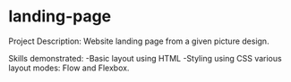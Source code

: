 # landing-page

Project Description:
Website landing page from a given picture design.

Skills demonstrated:
-Basic layout using HTML
-Styling using CSS various layout modes: Flow and Flexbox.
